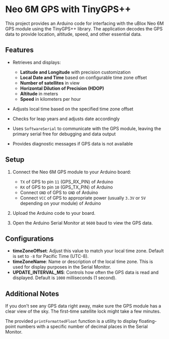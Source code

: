 # Neo 6M GPS with TinyGPS++

This project provides an Arduino code for interfacing with the uBlox Neo 6M GPS module using the TinyGPS++ library. The application decodes the GPS data to provide location, altitude, speed, and other essential data.

## Features

- Retrieves and displays:
  - **Latitude and Longitude** with precision customization
  - **Local Date and Time** based on configurable time zone offset
  - **Number of satellites** in view
  - **Horizontal Dilution of Precision (HDOP)**
  - **Altitude** in meters
  - **Speed** in kilometers per hour

- Adjusts local time based on the specified time zone offset
- Checks for leap years and adjusts date accordingly
- Uses `SoftwareSerial` to communicate with the GPS module, leaving the primary serial free for debugging and data output
- Provides diagnostic messages if GPS data is not available

## Setup

1. Connect the Neo 6M GPS module to your Arduino board:
   - `TX` of GPS to pin `11` (GPS_RX_PIN) of Arduino
   - `RX` of GPS to pin `10` (GPS_TX_PIN) of Arduino
   - Connect `GND` of GPS to `GND` of Arduino
   - Connect `VCC` of GPS to appropriate power (usually `3.3V` or `5V` depending on your module) of Arduino

2. Upload the Arduino code to your board.

3. Open the Arduino Serial Monitor at `9600` baud to view the GPS data.

## Configurations

- **timeZoneOffset**: Adjust this value to match your local time zone. Default is set to `-8` for Pacific Time (UTC-8).
- **timeZoneName**: Name or description of the local time zone. This is used for display purposes in the Serial Monitor.
- **UPDATE_INTERVAL_MS**: Controls how often the GPS data is read and displayed. Default is `1000` milliseconds (1 second).

## Additional Notes

If you don't see any GPS data right away, make sure the GPS module has a clear view of the sky. The first-time satellite lock might take a few minutes.

The provided `printFormattedFloat` function is a utility to display floating-point numbers with a specific number of decimal places in the Serial Monitor.
